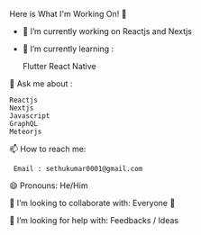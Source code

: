 Here is What I'm Working On! 👋

- 🔭 I’m currently working on Reactjs and Nextjs
- 🌱 I’m currently learning : 

     Flutter
     React Native

💬 Ask me about :
 
    Reactjs
    Nextjs
    Javascript
    GraphQL
    Meteorjs 
    
 📫 How to reach me: 
 
     Email : sethukumar0001@gmail.com
     
 😄 Pronouns: He/Him

 👯 I’m looking to collaborate with: Everyone 🤗

 🤔 I’m looking for help with: Feedbacks / Ideas
